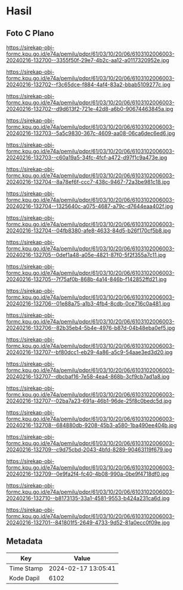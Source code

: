 # Hasil

## Foto C Plano

https://sirekap-obj-formc.kpu.go.id/e74a/pemilu/pdpr/61/03/10/20/06/6103102006003-20240216-132700--3355f50f-29e7-4b2c-aa12-a0117320952e.jpg

https://sirekap-obj-formc.kpu.go.id/e74a/pemilu/pdpr/61/03/10/20/06/6103102006003-20240216-132702--f3c65dce-f884-4af4-83a2-bbab5109277c.jpg

https://sirekap-obj-formc.kpu.go.id/e74a/pemilu/pdpr/61/03/10/20/06/6103102006003-20240216-132702--d9d613f2-721e-42d8-a6b0-90674463845a.jpg

https://sirekap-obj-formc.kpu.go.id/e74a/pemilu/pdpr/61/03/10/20/06/6103102006003-20240216-132703--5a5c9830-367c-4609-aa08-06ca6dec6ed6.jpg

https://sirekap-obj-formc.kpu.go.id/e74a/pemilu/pdpr/61/03/10/20/06/6103102006003-20240216-132703--c60a19a5-34fc-4fcf-a472-d97f1c9a473e.jpg

https://sirekap-obj-formc.kpu.go.id/e74a/pemilu/pdpr/61/03/10/20/06/6103102006003-20240216-132704--8a78ef6f-ccc7-438c-9467-72a3be981c18.jpg

https://sirekap-obj-formc.kpu.go.id/e74a/pemilu/pdpr/61/03/10/20/06/6103102006003-20240216-132704--1325640c-a075-4687-a79c-d7644eaa402f.jpg

https://sirekap-obj-formc.kpu.go.id/e74a/pemilu/pdpr/61/03/10/20/06/6103102006003-20240216-132704--04fb8380-afe8-4633-84d5-b26f170cf5b8.jpg

https://sirekap-obj-formc.kpu.go.id/e74a/pemilu/pdpr/61/03/10/20/06/6103102006003-20240216-132705--0def1a48-a05e-4821-87f0-5f2f355a7c11.jpg

https://sirekap-obj-formc.kpu.go.id/e74a/pemilu/pdpr/61/03/10/20/06/6103102006003-20240216-132705--7f75af0b-868b-4a14-846b-f142852ffd21.jpg

https://sirekap-obj-formc.kpu.go.id/e74a/pemilu/pdpr/61/03/10/20/06/6103102006003-20240216-132706--01e88a75-a1b3-4fb4-8cdb-0ce716c0a481.jpg

https://sirekap-obj-formc.kpu.go.id/e74a/pemilu/pdpr/61/03/10/20/06/6103102006003-20240216-132706--82b35eb4-5b4e-4976-b87d-04b48eba0ef5.jpg

https://sirekap-obj-formc.kpu.go.id/e74a/pemilu/pdpr/61/03/10/20/06/6103102006003-20240216-132707--bf80dcc1-eb29-4a86-a5c9-54aae3ed3d20.jpg

https://sirekap-obj-formc.kpu.go.id/e74a/pemilu/pdpr/61/03/10/20/06/6103102006003-20240216-132707--dbcbaf16-7e58-4ea4-868b-3cf9cb7ad1a8.jpg

https://sirekap-obj-formc.kpu.go.id/e74a/pemilu/pdpr/61/03/10/20/06/6103102006003-20240216-132707--02ba7a23-691a-46b1-96de-25f8c0bedc5d.jpg

https://sirekap-obj-formc.kpu.go.id/e74a/pemilu/pdpr/61/03/10/20/06/6103102006003-20240216-132708--684880db-9208-45b3-a580-1ba490ee404b.jpg

https://sirekap-obj-formc.kpu.go.id/e74a/pemilu/pdpr/61/03/10/20/06/6103102006003-20240216-132709--c9d75cbd-2043-4bfd-8289-90463119f679.jpg

https://sirekap-obj-formc.kpu.go.id/e74a/pemilu/pdpr/61/03/10/20/06/6103102006003-20240216-132709--0e9fa2f4-fc40-4b08-990a-0be9f4718df0.jpg

https://sirekap-obj-formc.kpu.go.id/e74a/pemilu/pdpr/61/03/10/20/06/6103102006003-20240216-132710--b8173135-33a1-4581-9553-b424a231ca6d.jpg

https://sirekap-obj-formc.kpu.go.id/e74a/pemilu/pdpr/61/03/10/20/06/6103102006003-20240216-132701--841801f5-2649-4733-9d52-81a0ecc0f09e.jpg


## Metadata

| Key        | Value               |
| ---------- | ------------------- |
| Time Stamp | 2024-02-17 13:05:41 |
| Kode Dapil | 6102                |



